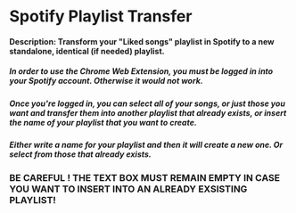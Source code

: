 # Spotify Playlist Transfer
#### Description: Transform your "Liked songs" playlist in Spotify to a new standalone, identical (if needed) playlist. 

##### In order to use the Chrome Web Extension, you must be logged in into your Spotify account. Otherwise it would not work. 

##### Once you're logged in, you can select all of your songs, or just those you want and transfer them into another playlist that already exists, or insert the name of your playlist that you want to create. 

##### Either write a name for your playlist and then it will create a new one. Or select from those that already exists. 

### BE CAREFUL ! THE TEXT BOX MUST REMAIN EMPTY IN CASE YOU WANT TO INSERT INTO AN ALREADY EXSISTING PLAYLIST!